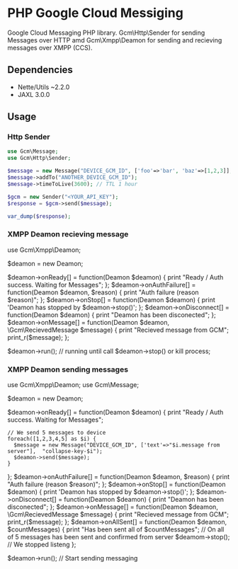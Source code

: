 # PHP Google Cloud Messiging
Google Cloud Messaging PHP library. Gcm\Http\Sender for sending Messages over HTTP amd Gcm\Xmpp\Deamon for sending and recieving messages over XMPP (CCS).

## Dependencies
- Nette/Utils ~2.2.0
- JAXL 3.0.0
 

## Usage

### Http Sender

```php
use Gcm\Message;
use Gcm\Http\Sender;

$message = new Message("DEVICE_GCM_ID", ['foo'=>'bar', 'baz'=>[1,2,3]], "collapse-key-1");
$message->addTo("ANOTHER_DEVICE_GCM_ID");
$message->timeToLive(3600); // TTL 1 hour

$gcm = new Sender("<YOUR_API_KEY");
$response = $gcm->send($message);

var_dump($response);
```


### XMPP Deamon recieving message
use Gcm\Xmpp\Deamon;

$deamon = new Deamon;

$deamon->onReady[] = function(Deamon $deamon) {
    print "Ready / Auth success. Waiting for Messages";
};
$deamon->onAuthFailure[] = function(Deamon $deamon, $reason) {
    print "Auth failure (reason $reason)";
};
$deamon->onStop[] = function(Deamon $deamon) {
    print 'Deamon has stopped by $deamon->stop()';
};
$deamon->onDisconnect[] = function(Deamon $deamon) {
    print "Deamon has been disconected";
};
$deamon->onMessage[] = function(Deamon $deamon, \Gcm\RecievedMessage $message) {
    print "Recieved message from GCM";
    print_r($message);
};


$deamon->run(); // running until call $deamon->stop() or kill process;

### XMPP Deamon sending messages
use Gcm\Xmpp\Deamon;
use Gcm\Message;


$deamon = new Deamon;

$deamon->onReady[] = function(Deamon $deamon) {
    print "Ready / Auth success. Waiting for Messages";
    
    // We send 5 messages to device
    foreach([1,2,3,4,5] as $i) {
      $message = new Message("DEVICE_GCM_ID", ['text'=>"$i.message from server"],  "collapse-key-$i");
      $deamon->send($message);
    }
};
$deamon->onAuthFailure[] = function(Deamon $deamon, $reason) {
    print "Auth failure (reason $reason)";
};
$deamon->onStop[] = function(Deamon $deamon) {
    print 'Deamon has stopped by $deamon->stop()';
};
$deamon->onDisconnect[] = function(Deamon $deamon) {
    print "Deamon has been disconected";
};
$deamon->onMessage[] = function(Deamon $deamon, \Gcm\RecievedMessage $message) {
    print "Recieved message from GCM";
    print_r($message);
};
$deamon->onAllSent[] = function(Deamon $deamon, $countMessages) {
    print "Has been sent all of $countMessages";
    // On all of 5 messages has been sent and confirmed from server
    $deamom->stop(); // We stopped listeng
};

$deamon->run(); // Start sending messaging
